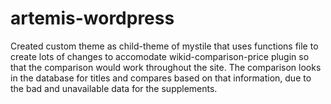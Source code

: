 artemis-wordpress
=================
Created custom theme as child-theme of mystile that uses functions file 
to create lots of changes to accomodate wikid-comparison-price plugin
so that the comparison would work throughout the site. The comparison
looks in the database for titles and compares based on that information, due to 
the bad and unavailable data for the supplements. 
